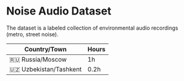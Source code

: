 # Noise Audio Dataset
The dataset is a labeled collection of environmental audio recordings (metro, street noise).

| Country/Town| Hours |
| ------ | --- |
| 🇷🇺 Russia/Moscow | 1h |
| 🇺🇿 Uzbekistan/Tashkent| 0.2h |



